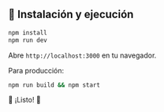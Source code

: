 

## 🚀 Instalación y ejecución  

```bash
npm install
npm run dev
```

Abre `http://localhost:3000` en tu navegador.  

Para producción:  

```bash
npm run build && npm start
```

🎉 ¡Listo! 🚀  


